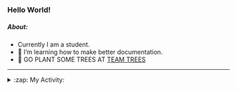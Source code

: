 ### Hello World!

##### About:
- Currently I am a student.
- 🌱 I’m learning how to make better documentation.
- 🌱 GO PLANT SOME TREES AT [TEAM TREES](https://teamtrees.org/)

---
<details>
  <summary>:zap: My Activity:</summary>
  
<!--START_SECTION:waka-->
![Code Time](http://img.shields.io/badge/Code%20Time-1%2C142%20hrs%2028%20mins-blue)

**I'm a Night 🦉** 

```text
🌞 Morning                1489 commits        ██░░░░░░░░░░░░░░░░░░░░░░░   09.42 % 
🌆 Daytime                5545 commits        █████████░░░░░░░░░░░░░░░░   35.07 % 
🌃 Evening                4535 commits        ███████░░░░░░░░░░░░░░░░░░   28.68 % 
🌙 Night                  4242 commits        ███████░░░░░░░░░░░░░░░░░░   26.83 % 
```
📅 **I'm Most Productive on Wednesday** 

```text
Monday                   2353 commits        ████░░░░░░░░░░░░░░░░░░░░░   14.88 % 
Tuesday                  2083 commits        ███░░░░░░░░░░░░░░░░░░░░░░   13.17 % 
Wednesday                3656 commits        ██████░░░░░░░░░░░░░░░░░░░   23.12 % 
Thursday                 1985 commits        ███░░░░░░░░░░░░░░░░░░░░░░   12.55 % 
Friday                   1537 commits        ██░░░░░░░░░░░░░░░░░░░░░░░   09.72 % 
Saturday                 1405 commits        ██░░░░░░░░░░░░░░░░░░░░░░░   08.89 % 
Sunday                   2792 commits        ████░░░░░░░░░░░░░░░░░░░░░   17.66 % 
```


📊 **This Week I Spent My Time On** 

```text
🔥 Editors: 
VS Code                  5 hrs 37 mins       █████████████████████████   100.00 % 

🐱‍💻 Projects: 
giveth-dapps-v2          3 hrs 33 mins       ████████████████░░░░░░░░░   63.28 % 
praise                   1 hr 51 mins        ████████░░░░░░░░░░░░░░░░░   33.13 % 
impact-graph             12 mins             █░░░░░░░░░░░░░░░░░░░░░░░░   03.59 % 
```


 Last Updated on 28/06/2023 15:11:14 UTC
<!--END_SECTION:waka-->
</details>
